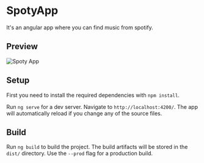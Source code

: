 # SpotyApp

It's an angular app where you can find music from spotify.

## Preview

![Spoty App](https://i.imgur.com/GyL0oTZ.gif)

## Setup

First you need to install the required dependencies with `npm install`.


Run `ng serve` for a dev server. Navigate to `http://localhost:4200/`. The app will automatically reload if you change any of the source files.


## Build

Run `ng build` to build the project. The build artifacts will be stored in the `dist/` directory. Use the `--prod` flag for a production build.
